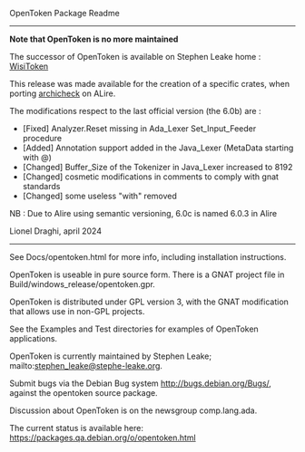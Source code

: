 OpenToken Package Readme

--------------------------------------------------------------------------

**Note that OpenToken is no more maintained**

The successor of OpenToken is available on Stephen Leake home : [WisiToken](https://stephe-leake.org/ada/wisitoken.html)

This release was made available for the creation of a specific crates, when porting [archicheck](https://github.com/LionelDraghi/ArchiCheck) on ALire.

The modifications respect to the last official version (the 6.0b) are :
- [Fixed] Analyzer.Reset missing in Ada_Lexer Set_Input_Feeder procedure
- [Added] Annotation support added in the Java_Lexer (MetaData starting with @)
- [Changed] Buffer_Size of the Tokenizer in Java_Lexer increased to 8192
- [Changed] cosmetic modifications in comments to comply with gnat standards
- [Changed] some useless "with" removed

NB : Due to Alire using semantic versioning, 6.0c is named 6.0.3 in Alire

Lionel Draghi, april 2024

--------------------------------------------------------------------------

See Docs/opentoken.html for more info, including installation instructions.

OpenToken is useable in pure source form. There is a GNAT project file
in Build/windows_release/opentoken.gpr.

OpenToken is distributed under GPL version 3, with the GNAT
modification that allows use in non-GPL projects.

See the Examples and Test directories for examples of OpenToken applications.

OpenToken is currently maintained by Stephen Leake; mailto:stephen_leake@stephe-leake.org.

Submit bugs via the Debian Bug system http://bugs.debian.org/Bugs/, against the opentoken source package.

Discussion about OpenToken is on the newsgroup comp.lang.ada.

The current status is available here: https://packages.qa.debian.org/o/opentoken.html
